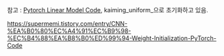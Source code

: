 참고 : [Pytorch Linear Model Code](https://github.com/pytorch/pytorch/blob/main/torch/nn/modules/linear.py#L81-L85), kaiming\_uniform_으로 초기화하고 있음.

https://supermemi.tistory.com/entry/CNN-%EA%B0%80%EC%A4%91%EC%B9%98-%EC%B4%88%EA%B8%B0%ED%99%94-Weight-Initialization-PyTorch-Code